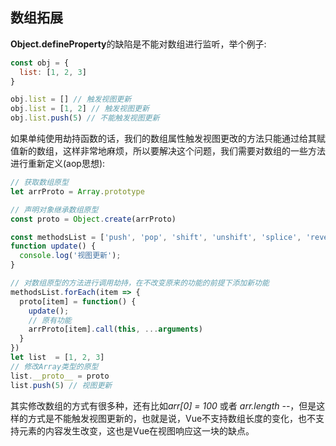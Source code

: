 ## 数组拓展
<strong>Object.defineProperty</strong>的缺陷是不能对数组进行监听，举个例子:

```javascript
const obj = {
  list: [1, 2, 3]
}

obj.list = [] // 触发视图更新
obj.list = [1, 2] // 触发视图更新
obj.list.push(5) // 不能触发视图更新
```

如果单纯使用劫持函数的话，我们的数组属性触发视图更改的方法只能通过给其赋值新的数组，这样非常地麻烦，所以要解决这个问题，我们需要对数组的一些方法进行重新定义(aop思想):

```javascript
// 获取数组原型
let arrProto = Array.prototype

// 声明对象继承数组原型
const proto = Object.create(arrProto)

const methodsList = ['push', 'pop', 'shift', 'unshift', 'splice', 'reverse', 'sort']
function update() {
  console.log('视图更新');
}

// 对数组原型的方法进行调用劫持，在不改变原来的功能的前提下添加新功能
methodsList.forEach(item => {
  proto[item] = function() {
    update();
    // 原有功能
    arrProto[item].call(this, ...arguments)
  }
})
let list  = [1, 2, 3]
// 修改Array类型的原型
list.__proto__ = proto
list.push(5) // 视图更新
```

其实修改数组的方式有很多种，还有比如<em>arr[0] = 100</em> 或者 <em>arr.length --</em>，但是这样的方式是不能触发视图更新的，也就是说，Vue不支持数组长度的变化，也不支持元素的内容发生改变，这也是Vue在视图响应这一块的缺点。